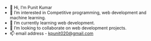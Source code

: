 - 👋 Hi, I’m Punit Kumar
- 👀 I’m interested in Competitive programming, web development and machine learning.
- 🌱 I’m currently learning web development.
- 💞️ I’m looking to collaborate on web development projects.
- 📫 email address - kpunit020@gmail.com

<!---
kpunit020/kpunit020 is a ✨ special ✨ repository because its `README.md` (this file) appears on your GitHub profile.
You can click the Preview link to take a look at your changes.
--->
